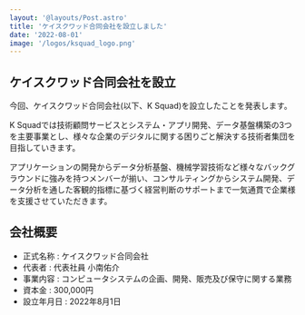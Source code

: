 ```yaml
---
layout: '@layouts/Post.astro'
title: 'ケイスクワッド合同会社を設立しました'
date: '2022-08-01'
image: '/logos/ksquad_logo.png'
---
```


## ケイスクワッド合同会社を設立

今回、ケイスクワッド合同会社(以下、K Squad)を設立したことを発表します。

K Squadでは技術顧問サービスとシステム・アプリ開発、データ基盤構築の3つを主要事業とし、様々な企業のデジタルに関する困りごと解決する技術者集団を目指していきます。

アプリケーションの開発からデータ分析基盤、機械学習技術など様々なバックグラウンドに強みを持つメンバーが揃い、コンサルティングからシステム開発、データ分析を通した客観的指標に基づく経営判断のサポートまで一気通貫で企業様を支援させていただきます。

## 会社概要

- 正式名称 : ケイスクワッド合同会社
- 代表者 : 代表社員 小南佑介
- 事業内容 : コンピュータシステムの企画、開発、販売及び保守に関する業務
- 資本金 : 300,000円
- 設立年月日 : 2022年8月1日
